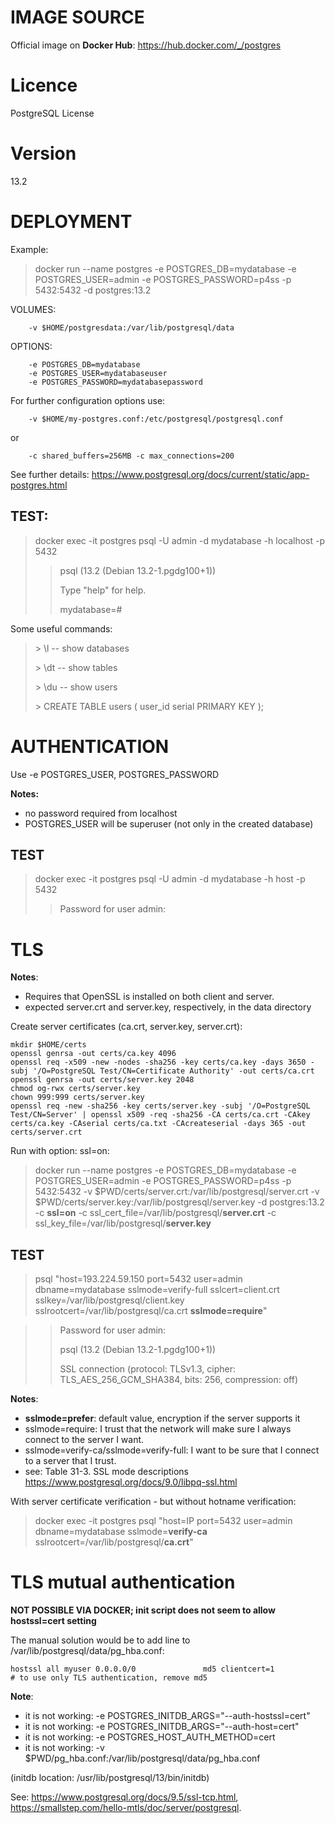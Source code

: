 # IMAGE SOURCE

Official image on __Docker Hub__:  https://hub.docker.com/_/postgres

# Licence

PostgreSQL License

# Version

13.2

# DEPLOYMENT

Example:

> docker run --name postgres -e POSTGRES_DB=mydatabase -e POSTGRES_USER=admin -e POSTGRES_PASSWORD=p4ss -p 5432:5432 -d postgres:13.2


VOLUMES:

        -v $HOME/postgresdata:/var/lib/postgresql/data

OPTIONS:

        -e POSTGRES_DB=mydatabase
        -e POSTGRES_USER=mydatabaseuser
        -e POSTGRES_PASSWORD=mydatabasepassword


For further configuration options use: 

        -v $HOME/my-postgres.conf:/etc/postgresql/postgresql.conf

or 

        -c shared_buffers=256MB -c max_connections=200

See further details: https://www.postgresql.org/docs/current/static/app-postgres.html

## TEST:


> docker exec -it postgres psql -U admin -d mydatabase -h localhost -p 5432
>>
>> psql (13.2 (Debian 13.2-1.pgdg100+1))
>> 
>> Type "help" for help.
>>
>> mydatabase=#


Some useful commands:
> &gt; \l -- show databases
>
> &gt; \dt -- show tables
>
> &gt; \du -- show users
>
> &gt; CREATE TABLE users ( user_id serial PRIMARY KEY );

# AUTHENTICATION

Use -e POSTGRES_USER, POSTGRES_PASSWORD

__Notes:__ 
- no password required from localhost
- POSTGRES_USER will be superuser (not only in the created database)

## TEST

> docker exec -it postgres psql -U admin -d mydatabase -h host -p 5432
>
>> Password for user admin:


# TLS

__Notes__:
- Requires that OpenSSL is installed on both client and server.
- expected server.crt and server.key, respectively, in the data directory

Create server certificates (ca.crt, server.key, server.crt):

```text
mkdir $HOME/certs
openssl genrsa -out certs/ca.key 4096
openssl req -x509 -new -nodes -sha256 -key certs/ca.key -days 3650 -subj '/O=PostgreSQL Test/CN=Certificate Authority' -out certs/ca.crt
openssl genrsa -out certs/server.key 2048
chmod og-rwx certs/server.key
chown 999:999 certs/server.key
openssl req -new -sha256 -key certs/server.key -subj '/O=PostgreSQL Test/CN=Server' | openssl x509 -req -sha256 -CA certs/ca.crt -CAkey certs/ca.key -CAserial certs/ca.txt -CAcreateserial -days 365 -out certs/server.crt
```

Run with option: ssl=on:
> docker run --name postgres -e POSTGRES_DB=mydatabase -e POSTGRES_USER=admin -e POSTGRES_PASSWORD=p4ss -p 5432:5432 -v $PWD/certs/server.crt:/var/lib/postgresql/server.crt -v $PWD/certs/server.key:/var/lib/postgresql/server.key -d postgres:13.2 -c __ssl=on__ -c ssl_cert_file=/var/lib/postgresql/__server.crt__ -c ssl_key_file=/var/lib/postgresql/__server.key__


## TEST

> psql "host=193.224.59.150 port=5432 user=admin dbname=mydatabase sslmode=verify-full sslcert=client.crt sslkey=/var/lib/postgresql/client.key sslrootcert=/var/lib/postgresql/ca.crt __sslmode=require__"

>> Password for user admin:
>> 
>> psql (13.2 (Debian 13.2-1.pgdg100+1))
>> 
>> SSL connection (protocol: TLSv1.3, cipher: TLS_AES_256_GCM_SHA384, bits: 256, compression: off)

__Notes__:
- __sslmode=prefer__: default value, encryption if the server supports it
- sslmode=require: I trust that the network will make sure I always connect to the server I want.
- sslmode=verify-ca/sslmode=verify-full: I want to be sure that I connect to a server that I trust.
- see: Table 31-3. SSL mode descriptions https://www.postgresql.org/docs/9.0/libpq-ssl.html

With server certificate verification - but without hotname verification:

> docker exec -it postgres psql "host=IP port=5432 user=admin dbname=mydatabase sslmode=__verify-ca__ sslrootcert=/var/lib/postgresql/__ca.crt__"

# TLS mutual authentication

__NOT POSSIBLE VIA DOCKER; init script does not seem to allow hostssl=cert setting__

The manual solution would be to
add line to /var/lib/postgresql/data/pg_hba.conf:

```text
hostssl all myuser 0.0.0.0/0               md5 clientcert=1
# to use only TLS authentication, remove md5
```
__Note__:
- it is not working: -e POSTGRES_INITDB_ARGS="--auth-hostssl=cert"
- it is not working: -e POSTGRES_INITDB_ARGS="--auth-host=cert"
- it is not working: -e POSTGRES_HOST_AUTH_METHOD=cert
- it is not working: -v $PWD/pg_hba.conf:/var/lib/postgresql/data/pg_hba.conf


(initdb location: /usr/lib/postgresql/13/bin/initdb)

See: 
https://www.postgresql.org/docs/9.5/ssl-tcp.html, https://smallstep.com/hello-mtls/doc/server/postgresql.

